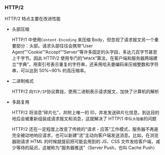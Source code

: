 ### HTTP/2

HTTP/2 特点主要在改进性能

- 头部压缩

  HTTP/1 中使用`Content-Encoding` 来压缩 Body，但忽视了请求报文另一个重要部分：头部。请求头部往往会携带“User Agent”“Cookie”“Accept”“Server”等许多固定的头字段，多达几百字节甚至上千字节。因此 HTTP/2 使用专门的“`HPACK`”算法，在客户端和服务器两端建立“字典”，用索引号表示重复的字符串，还釆用哈夫曼编码来压缩整数和字符串，可以达到 50%~90% 的高压缩率。

- 二进制格式

  HTTP/2 向`TCP/IP`协议靠拢，使用二进制表示请求报文，加快了计算机的解析

- 多路复用

  HTTP/2 将消息“碎片化”，并附上唯一的 ID，并发发送碎片化信息，到达目的地后会被重新组装成请求报文和消息，这就解决了 HTTP/1 中`队头阻塞`的问题

  HTTP/2 还在一定程度上改变了传统的“请求 - 应答”工作模式，服务器不再是完全被动地响应请求，也可以新建“流”主动向客户端发送消息。比如，在浏览器刚请求 HTML 的时候就提前把可能会用到的 JS、CSS 文件发给客户端，减少等待的延迟，这被称为“服务器推送”（Server Push，也叫 Cache Push）
